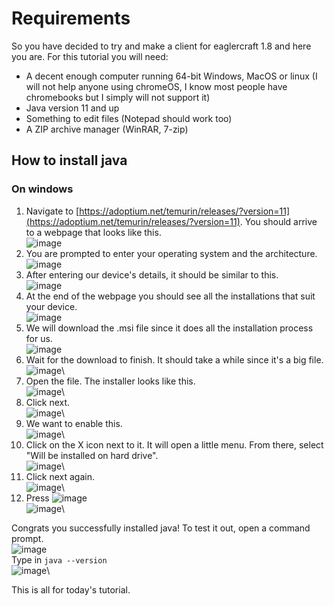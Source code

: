 # Requirements

So you have decided to try and make a client for eaglercraft 1.8 and here you are. For this tutorial you will need:
- A decent enough computer running 64-bit Windows, MacOS or linux (I will not help anyone using chromeOS, I know most people have chromebooks but I simply will not support it)
- Java version 11 and up
- Something to edit files (Notepad should work too)
- A ZIP archive manager (WinRAR, 7-zip)

## How to install java
### On windows
1. Navigate to [https://adoptium.net/temurin/releases/?version=11](https://adoptium.net/temurin/releases/?version=11). You should arrive to a webpage that looks like this.<br/>
![image](https://user-images.githubusercontent.com/110630690/210970740-91ed3996-55a8-45a2-8b29-07d2716590a2.png)<br/>
2. You are prompted to enter your operating system and the architecture.<br/>
![image](https://user-images.githubusercontent.com/110630690/210971197-175190f5-f0e4-4cfb-81bc-c59a91db395e.png)<br/>
3. After entering our device's details, it should be similar to this.<br/>
![image](https://user-images.githubusercontent.com/110630690/210971386-4ef0ca26-55e7-4b8a-af32-df8b8b183a44.png)<br/>
4. At the end of the webpage you should see all the installations that suit your device.<br/>
![image](https://user-images.githubusercontent.com/110630690/210971569-71611ec0-d0ef-4acd-a4c6-6c3dc6338c07.png)<br/>
5. We will download the .msi file since it does all the installation process for us.<br/>
![image](https://user-images.githubusercontent.com/110630690/210971813-4988ec32-abe3-4c6b-934f-fa60cb1453e1.png)<br/>
6. Wait for the download to finish. It should take a while since it's a big file.\
![image](https://user-images.githubusercontent.com/110630690/210972236-6af3146b-7540-4570-a1ee-270db190491d.png)\
7. Open the file. The installer looks like this.\
![image](https://user-images.githubusercontent.com/110630690/210974500-6a1cb355-2d62-46ef-b6bf-1ecb29123e81.png)\
8. Click next.\
![image](https://user-images.githubusercontent.com/110630690/210974658-f8fea9b8-61a4-4cda-b25b-9a50d052a0df.png)\
9. We want to enable this.\
![image](https://user-images.githubusercontent.com/110630690/210974858-e501f79c-d103-4697-a267-eb510a52a5b3.png)\
10. Click on the X icon next to it. It will open a little menu. From there, select "Will be installed on hard drive".\
![image](https://user-images.githubusercontent.com/110630690/210974985-a8b09257-ab97-4dad-8eca-7974634e93fe.png)\
11. Click next again.\
![image](https://user-images.githubusercontent.com/110630690/210975169-21cd28b6-31dd-498d-82b4-c09aed5b3735.png)\
12. Press ![image](https://user-images.githubusercontent.com/110630690/210975322-9e49dec7-6b98-4be6-9ca5-3b7527d174cb.png)\
![image](https://user-images.githubusercontent.com/110630690/210975248-62540ad3-9e6e-4874-a9c0-ad3297c68862.png)\

Congrats you successfully installed java! To test it out, open a command prompt. \
![image](https://user-images.githubusercontent.com/110630690/210975640-baadffc7-fbe4-4b5b-b752-ec5ec36759c9.png)\
Type in ```java --version```\
![image](https://user-images.githubusercontent.com/110630690/210976854-1aa55738-2aea-4712-ba3c-dfe66d8d9b91.png)\



This is all for today's tutorial.
